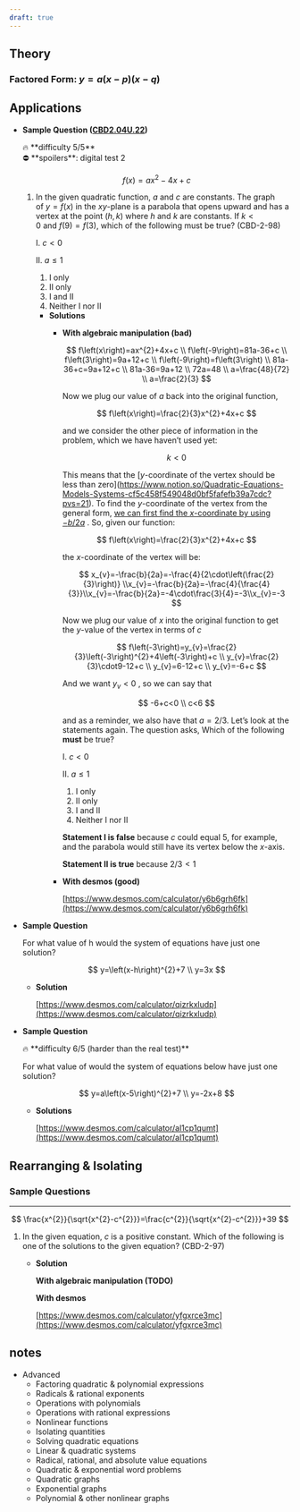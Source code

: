 ```yaml
---
draft: true
---
```


## Theory

### Factored Form: $y=a(x-p)(x-q)$


## Applications

- **Sample Question ([CBD2.04U.22](https://www.notion.so/CBD2-04U-22-55db5677c8ee4b1ebbed9d31f6162614?pvs=21))**
    
    <aside>
    🔥 **difficulty 5/5**
    
    </aside>
    
    <aside>
    ⛔ **spoilers**: digital test 2
    
    </aside>
    
    $$
    f(x)=ax^2-4x+c
    $$
    
    1. In the given quadratic function, $a$ and $c$ are constants. The graph of $y=f(x)$ in the $xy$-plane is a parabola that opens upward and has a vertex at the point $(h,k)$ where $h$ and $k$ are constants. If $k<0$ and $f(9)=f(3)$, which of the following must be true? (CBD-2-98)
        
        I. $c<0$
        
        II. $a\le1$
        
        1. I only
        2. II only
        3. I and II
        4. Neither I nor II
        
        - ****************Solutions****************
            - **************With algebraic manipulation (bad)**************
                
                $$
                f\left(x\right)=ax^{2}+4x+c \\ f\left(-9\right)=81a-36+c \\ f\left(3\right)=9a+12+c \\ f\left(-9\right)=f\left(3\right) \\  81a-36+c=9a+12+c \\ 81a-36=9a+12 \\  72a=48 \\ a=\frac{48}{72} \\ a=\frac{2}{3}
                $$
                
                Now we plug our value of $a$ back into the original function,
                
                $$
                f\left(x\right)=\frac{2}{3}x^{2}+4x+c
                $$
                
                and we consider the other piece of information in the problem, which we have haven’t used yet:
                
                $$
                k<0
                $$
                
                This means that the $[y$-coordinate of the vertex should be less than zero](https://www.notion.so/Quadratic-Equations-Models-Systems-cf5c458f549048d0bf5fafefb39a7cdc?pvs=21). To find the $y$-coordinate of the vertex from the general form, [we can first find the $x$-coordinate by using $-b/2a$](https://www.notion.so/Quadratic-Equations-Models-Systems-cf5c458f549048d0bf5fafefb39a7cdc?pvs=21) . So, given our function:
                
                $$
                f\left(x\right)=\frac{2}{3}x^{2}+4x+c
                $$
                
                the $x$-coordinate of the vertex will be:
                
                $$
                x_{v}=-\frac{b}{2a}=-\frac{4}{2\cdot\left(\frac{2}{3}\right)} \\x_{v}=-\frac{b}{2a}=-\frac{4}{\frac{4}{3}}\\x_{v}=-\frac{b}{2a}=-4\cdot\frac{3}{4}=-3\\x_{v}=-3
                $$
                
                Now we plug our value of $x$ into the original function to get the $y$-value of the vertex in terms of $c$
                
                $$
                f\left(-3\right)=y_{v}=\frac{2}{3}\left(-3\right)^{2}+4\left(-3\right)+c \\ y_{v}=\frac{2}{3}\cdot9-12+c \\ y_{v}=6-12+c \\ y_{v}=-6+c
                $$
                
                And we want $y_v<0$ , so we can say that
                
                $$
                -6+c<0 \\ c<6
                $$
                
                and as a reminder, we also have that $a=2/3$. Let’s look at the statements again. The question asks, Which of the following ******must****** be true?
                
                I. $c<0$
                
                II. $a\le1$
                
                1. I only
                2. II only
                3. I and II
                4. Neither I nor II
                
                **Statement I is false** because $c$ could equal $5$, for example, and the parabola would still have its vertex below the $x$-axis.
                
                **Statement II is true** because $2/3 < 1$
                
            - **********************With desmos (good)**********************
                
                [https://www.desmos.com/calculator/y6b6grh6fk](https://www.desmos.com/calculator/y6b6grh6fk)
                
            
    
- ******************************Sample Question******************************
    
    For what value of h would the system of equations have just one solution?
    
    $$
    y=\left(x-h\right)^{2}+7 \\ y=3x
    $$
    
    - ****************Solution****************
        
        [https://www.desmos.com/calculator/qizrkxludp](https://www.desmos.com/calculator/qizrkxludp)
        
    
- **Sample Question**
    
    <aside>
    🔥 **difficulty 6/5  (harder than the real test)**
    
    </aside>
    
    For what value of  would the system of equations below have just one solution?
    
    $$
    y=a\left(x-5\right)^{2}+7 \\ y=-2x+8
    $$
    
    - **Solutions**
        
        [https://www.desmos.com/calculator/al1cp1qumt](https://www.desmos.com/calculator/al1cp1qumt)
        

## Rearranging & Isolating

### Sample Questions

---

$$
\frac{x^{2}}{\sqrt{x^{2}-c^{2}}}=\frac{c^{2}}{\sqrt{x^{2}-c^{2}}}+39
$$

1. In the given equation, $c$ is a positive constant. Which of the following is one of the solutions to the given equation? (CBD-2-97)
    - **Solution**
        
        **************With algebraic manipulation (TODO)**************
        
        **With desmos**
        
        [https://www.desmos.com/calculator/yfgxrce3mc](https://www.desmos.com/calculator/yfgxrce3mc)
        

## notes

- Advanced
    - Factoring quadratic & polynomial expressions
    - Radicals & rational exponents
    - Operations with polynomials
    - Operations with rational expressions
    - Nonlinear functions
    - Isolating quantities
    - Solving quadratic equations
    - Linear & quadratic systems
    - Radical, rational, and absolute value equations
    - Quadratic & exponential word problems
    - Quadratic graphs
    - Exponential graphs
    - Polynomial & other nonlinear graphs




